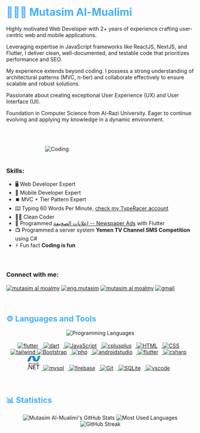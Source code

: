 
<h1 style="color: #44AEFB;"> 👨🏻‍💻 Mutasim Al-Mualimi </h1>
<p style="text-align: justify; margin: 0 50px; font-size: 17px;" >
   <p>Highly motivated Web Developer with 2+ years of experience crafting user-centric web and mobile applications. </p>
   <p>Leveraging expertise in JavaScript frameworks like ReactJS, NextJS, and Flutter, I deliver clean, well-documented, and testable code that prioritizes performance and SEO.</p>
   <p>My experience extends beyond coding. I possess a strong understanding of architectural patterns (MVC, n-tier) and collaborate effectively to ensure scalable and robust solutions.</p>
   <p>Passionate about creating exceptional User Experience (UX) and User Interface (UI).</p>
   <p>Foundation in Computer Science from Al-Razi University. Eager to continue evolving and applying my knowledge in a dynamic environment.</p>
<br>
<br>
</p>    

<img align="right" alt="Coding" width="400" src="https://cdn.dribbble.com/users/1162077/screenshots/3848914/programmer.gif">

<br>
<br>
<h3 align="left">Skills:</h3>

- 🖥 Web Developer Expert
- 📱 Mobile Developer Expert
- ⏹️ MVC + Tier Pattern Expert
- ⌨️ Typing 60 Words Per Minute, <a href = "https://data.typeracer.com/pit/profile?user=mutasim_2001">check my TypeRacer account</a> 
- 👌🏻 Clean Coder
- 📰 Programmed [اعلانات الصحيفة -- Newspaper Ads](https://play.google.com/store/apps/details?id=com.althawrah.althawrah) with Flutter 
- 📺 Programmed a server system **Yemen TV Channel SMS Competition** using C#
- ⚡ Fun fact **Coding is fun**

<br>

<h3 align="left">Connect with me:</h3>
<p align="left">
<a title ="facebook" href="https://fb.com/mutasim al moalmy" target="_blank"><img align="center" src="https://raw.githubusercontent.com/rahuldkjain/github-profile-readme-generator/master/src/images/icons/Social/facebook.svg" alt="mutasim al moalmy" height="30" width="40" /></a>
<a title ="Instagram" href="https://instagram.com/eng.mutasim" target="_blank"><img align="center" src="https://raw.githubusercontent.com/rahuldkjain/github-profile-readme-generator/master/src/images/icons/Social/instagram.svg" alt="eng.mutasim" height="30" width="40" /></a>
<a title ="whatsapp" href="https://wa.me/967774569423" target="_blank"><img align="center" src="https://raw.githubusercontent.com/rahuldkjain/github-profile-readme-generator/master/src/images/icons/Social/whatsapp.svg" alt="mutasim al moalmy" height="30" width="40" /></a>
<a title="mutasim.business2020@gmail.com" href="mailto:mutasim.business2020@gmail.com" target="_blank">
        <img align="center" src="https://user-images.githubusercontent.com/78341798/194531383-ddb2b774-5bb9-491c-b601-4a4a7d9792fb.svg" alt="gmail" width="40px"/>
    </a>
</p>

<br>

<!-- Languages and Tools -->

<h2 style="color: #44AEFB">⚙️ Languages and Tools</h2>
<div align="center" style="display:block;">
    <img width="100px" alt="Programming Languages" src="https://user-images.githubusercontent.com/78341798/194531121-47b0119a-ce00-439d-b586-125f86acb098.png"/> 
</div>
<br>   
<!-- Icons Resources -->
<!-- https://devicon.dev/ -->
<!-- https://cdn.jsdelivr.net/npm/simple-icons@v3/icons/ -->
<div align="center">
    <a href="https://flutter.dev/" target="_blank" rel="noreferrer">
        <img  alt="flutter" height="50px" style="padding-right:10px; ;" src="https://cdn.jsdelivr.net/gh/devicons/devicon/icons/flutter/flutter-original.svg"/>
    </a>
    <a href="https://dart.dev/" target="_blank" rel="noreferrer">
        <img  alt="dart" height="50px" style="padding-right:10px;" src="https://cdn.jsdelivr.net/gh/devicons/devicon/icons/dart/dart-original.svg"/>
    </a>
    <a href="https://developer.mozilla.org/en-US/docs/Web/JavaScript" target="_blank" rel="noreferrer">
      <img  alt="JavaScript" height="50px" style="padding-right:10px;" src="https://cdn.jsdelivr.net/gh/devicons/devicon/icons/javascript/javascript-plain.svg"/>
  </a>
  <a href="https://learn.microsoft.com/en-us/cpp/cpp/?view=msvc-170" target="_blank" rel="noreferrer">
      <img  alt="cplusplus" height="50px" style="padding-right:10px;" src="https://cdn.jsdelivr.net/gh/devicons/devicon/icons/cplusplus/cplusplus-original.svg"/>
  </a>
  <a href="https://developer.mozilla.org/en-US/docs/Web/HTML" target="_blank" rel="noreferrer">
      <img  alt="HTML" height="50px" style="padding-right:10px;" src="https://cdn.jsdelivr.net/gh/devicons/devicon/icons/html5/html5-original.svg"/>
  </a>
  <a href="https://developer.mozilla.org/en-US/docs/Web/CSS" target="_blank" rel="noreferrer">
      <img  alt="CSS" height="50px" style="padding-right:10px;" src="https://cdn.jsdelivr.net/gh/devicons/devicon/icons/css3/css3-original.svg"/>
  </a>
   <a href="https://tailwindcss.com/" target="_blank" rel="noreferrer"> <img src="https://www.vectorlogo.zone/logos/tailwindcss/tailwindcss-icon.svg" alt="tailwind" width="40" height="40"/> </a>
  <a href="https://getbootstrap.com/" target="_blank" rel="noreferrer">
      <img  alt="Bootstrap" height="50px" style="padding-right:10px;" src="https://cdn.jsdelivr.net/gh/devicons/devicon/icons/bootstrap/bootstrap-original.svg"/>
  </a>
  <a href="https://www.php.com/" target="_blank" rel="noreferrer">
      <img  alt="php" height="50px" style="padding-right:10px;" src="https://cdn.jsdelivr.net/gh/devicons/devicon/icons/php/php-original.svg"/>
  </a>
    <a href="https://developer.android.com/" target="_blank" rel="noreferrer">
      <img  alt="androidstudio" height="50px" style="padding-right:10px;" src="https://cdn.jsdelivr.net/gh/devicons/devicon/icons/androidstudio/androidstudio-original.svg"/>
  </a>
    <a href="https://www.android.com/" target="_blank" rel="noreferrer">
        <img  alt="flutter" height="50px" style="padding-right:10px; ;" src="https://cdn.jsdelivr.net/gh/devicons/devicon/icons/android/android-original.svg"/>
    </a>
  <a href="https://dotnet.microsoft.com/en-us/languages/csharp/" target="_blank" rel="noreferrer">
      <img  alt="csharp" height="50px" style="padding-right:10px;" src="https://cdn.jsdelivr.net/gh/devicons/devicon/icons/csharp/csharp-original.svg" />
  </a>    
  <a href="https://dotnet.microsoft.com/" target="_blank" rel="noreferrer"> <img src="https://raw.githubusercontent.com/devicons/devicon/master/icons/dot-net/dot-net-original-wordmark.svg" alt="dotnet" width="40" height="40"/> </a>
  <a href="https://www.mysql.com/" target="_blank" rel="noreferrer">
      <img  alt="mysql" height="50px" style="padding-right:10px;" src="https://cdn.jsdelivr.net/gh/devicons/devicon/icons/mysql/mysql-original.svg"/>
  </a>
  <a href="https://firebase.google.com/" target="_blank" rel="noreferrer">
      <img  alt="firebase" height="50px" style="padding-right:10px;" src="https://cdn.jsdelivr.net/gh/devicons/devicon/icons/firebase/firebase-plain.svg"/>
  </a>
  <a href="https://git-scm.com/" target="_blank" rel="noreferrer">
      <img  alt="Git" height="50px" style="padding-right:10px;" src="https://cdn.jsdelivr.net/gh/devicons/devicon/icons/git/git-original.svg"/>
  </a>
  <a href="https://www.sqlite.org/index.html" target="_blank" rel="noreferrer">
      <img  alt="SQLite" height="50px" style="padding-right:10px;" src="https://cdn.jsdelivr.net/gh/devicons/devicon/icons/sqlite/sqlite-original.svg"/>
  </a>
  <a href="https://code.visualstudio.com/" target="_blank" rel="noreferrer">
      <img  alt="vscode" height="50px" style="padding-right:10px;"src="https://cdn.jsdelivr.net/gh/devicons/devicon/icons/vscode/vscode-original.svg"/>
  </a> 
  </a>
</div>
<br>
<br>

<!-- Statistics -->

<h2 style="color: #44AEFB">📊 Statistics</h2>

<!-- Begin Stats Cards -->
<div class="stats" align="center">

![Mutasim Al-Mualimi's GitHub Stats](https://github-readme-stats.vercel.app/api?username=programmersEmperor&hide=stars&count_private=true&show_icons=true&theme=algolia&border_radius=20)
![Most Used Languages](https://github-readme-stats.vercel.app/api/top-langs/?username=programmersEmperor&layout=compact&show_icons=true&theme=algolia&border_radius=20)
![GitHub Streak](https://streak-stats.demolab.com?user=programmersEmperor&count_private=true&theme=algolia&border_radius=20)
</div>
<!--  End Stats Cards -->
